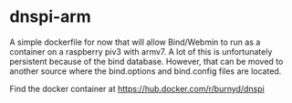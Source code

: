 # dnspi-arm

A simple dockerfile for now that will allow Bind/Webmin to run as a container on a raspberry piv3 with armv7.  A lot of this is unfortunately persistent because of the bind database.  However, that can be moved to another source where the bind.options and bind.config files are located. 

Find the docker container at
https://hub.docker.com/r/burnyd/dnspi 
